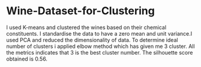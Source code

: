 # Wine-Dataset-for-Clustering
I used K-means and clustered the wines based on their chemical constituents. I standardise the data to have a zero mean and unit variance.I used PCA and reduced the dimensionality of data. To determine ideal number of clusters i applied elbow method which has given me 3 cluster. All the metrics indicates that 3 is the best cluster number. The silhouette score obtained is 0.56.
